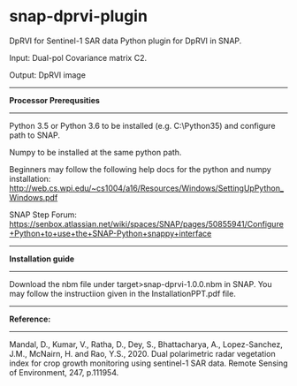 # snap-dprvi-plugin
 DpRVI for Sentinel-1 SAR data
Python plugin for DpRVI in SNAP.

Input: Dual-pol Covariance matrix C2.

Output: DpRVI image

<hr>
<b>Processor Prerequsities</b>
<hr>
Python 3.5 or Python 3.6 to be installed (e.g. C:\Python35) and configure path to SNAP.

Numpy to be installed at the same python path.

Beginners may follow the following help docs for the python and numpy installation: http://web.cs.wpi.edu/~cs1004/a16/Resources/Windows/SettingUpPython_Windows.pdf

SNAP Step Forum: https://senbox.atlassian.net/wiki/spaces/SNAP/pages/50855941/Configure+Python+to+use+the+SNAP-Python+snappy+interface

<hr>
<b>Installation guide</b>
<hr>
Download the nbm file under target>snap-dprvi-1.0.0.nbm in SNAP. You may follow the instructiion given in the InstallationPPT.pdf file.


<hr>
<b>Reference:</b>
<hr>
Mandal, D., Kumar, V., Ratha, D., Dey, S., Bhattacharya, A., Lopez-Sanchez, J.M., McNairn, H. and Rao, Y.S., 2020. Dual polarimetric radar vegetation index for crop growth monitoring using sentinel-1 SAR data. Remote Sensing of Environment, 247, p.111954.
